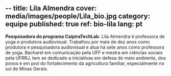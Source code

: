 --
title: Lila Almendra
cover: media/images/people/Lila_bio.jpg
category: equipe
published: true
ref: bio-lila
lang: pt
--
**Pesquisadora do programa CaipiraTechLab.**
Lila Almendra é professora de yoga e produtora audiovisual. Trabalhou por mais de dez anos como produtora e pesquisadora audiovisual e atua há sete anos como professora de yoga. Bacharel em comunicação pela UFF e mestra em ciências sociais pela UFRRJ, tem se dedicado a iniciativas em defesa do meio ambiente, dos povos e em prol do fortalecimento da agricultura familiar, especialmente no sul de Minas Gerais.
